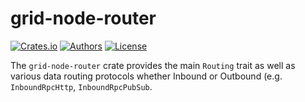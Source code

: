 # grid-node-router

[![Crates.io](https://img.shields.io/crates/v/grid-node-router.svg?color=0000FF)](https://crates.io/crates/grid-node-router)
[![Authors](https://img.shields.io/badge/authors-Sonic_Engineering-0000FF.svg)](https://sonic.game)
[![License](https://img.shields.io/badge/license-Apache%202.0-0000FF.svg)](/LICENSE)

The `grid-node-router` crate provides the main `Routing` trait as well as various data routing protocols whether Inbound or Outbound (e.g. `InboundRpcHttp`, `InboundRpcPubSub`.

